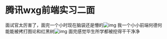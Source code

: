 # 腾讯wxg前端实习二面

面试官太厉害了，面完一个小时现在脑袋还是懵的![img](D:/%E6%96%87%E4%BB%B6/typora%E5%9B%BE%E7%89%87/8B36D115CE5468E380708713273FEF43.png)
我一个小小前端何德何能能被拷打图论和红黑树![img](https://uploadfiles.nowcoder.com/images/20220815/318889480_1660553763930/8B36D115CE5468E380708713273FEF43)
面完感觉毕生所学都被挖得干干净净